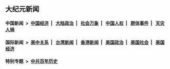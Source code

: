 ## 大纪元新闻

#### 中国新闻 &nbsp;>&nbsp; [中国经济](indexes/ncid283/README.md?01220445) &nbsp;| &nbsp; [大陆政治](indexes/ncid277/README.md?01220445) &nbsp;| &nbsp; [社会万象](indexes/ncid282/README.md?01220445) &nbsp;| &nbsp; [中国人权](indexes/ncid278/README.md?01220445) &nbsp;| &nbsp; [群体事件](indexes/ncid279/README.md?01220445) &nbsp;| &nbsp; [天灾人祸](indexes/ncid280/README.md?01220445)

#### 国际新闻 &nbsp;>&nbsp; [美中关系](indexes/nf1412576/README.md?01220445) &nbsp;| &nbsp; [台湾新闻](indexes/ncid1349361/README.md?01220445) &nbsp;| &nbsp; [香港新闻](indexes/ncid1349362/README.md?01220445) &nbsp;| &nbsp; [美国政治](indexes/ncid1078159/README.md?01220445) &nbsp;| &nbsp; [美国社会](indexes/ncid1078160/README.md?01220445) &nbsp;| &nbsp; [美国经济](indexes/ncid1078158/README.md?01220445)

#### 特别专题 &nbsp;>&nbsp; [中共百年历史](https://github.com/epoch-news/epoch-special/blob/master/README.md?01220445)  
